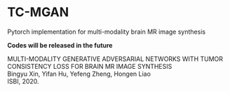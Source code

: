 # TC-MGAN
Pytorch implementation for multi-modality brain MR image synthesis

**Codes will be released in the future**

MULTI-MODALITY GENERATIVE ADVERSARIAL NETWORKS WITH TUMOR CONSISTENCY LOSS FOR BRAIN MR IMAGE SYNTHESIS  
Bingyu Xin, Yifan Hu, Yefeng Zheng, Hongen Liao  
ISBI, 2020.

